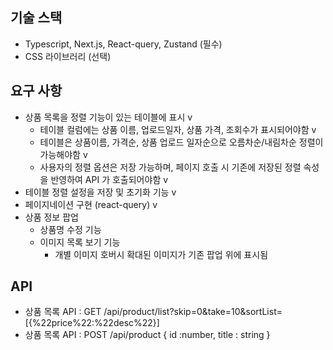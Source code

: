 ## 기술 스택

- Typescript, Next.js, React-query, Zustand (필수)
- CSS 라이브러리 (선택)

## 요구 사항

- 상품 목록을 정렬 기능이 있는 테이블에 표시 v
  - 테이블 컬럼에는 상품 이름, 업로드일자, 상품 가격, 조회수가 표시되어야함 v
  - 테이블은 상품이름, 가격순, 상품 업로드 일자순으로 오름차순/내림차순 정렬이 가능해야함 v
  - 사용자의 정렬 옵션은 저장 가능하며, 페이지 호출 시 기존에 저장된 정렬 속성을 반영하여 API 가 호출되어야함 v
- 테이블 정렬 설정을 저장 및 초기화 기능 v
- 페이지네이션 구현 (react-query) v
- 상품 정보 팝업
  - 상품명 수정 기능
  - 이미지 목록 보기 기능
    - 개별 이미지 호버시 확대된 이미지가 기존 팝업 위에 표시됨

## API

- 상품 목록 API : GET /api/product/list?skip=0&take=10&sortList=[{%22price%22:%22desc%22}]
- 상품 목록 API : POST /api/product
  {
  id :number,
  title : string
  }
